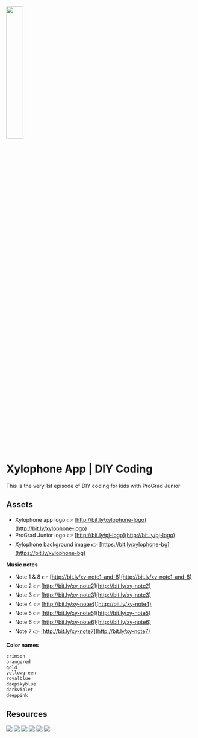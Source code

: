 <img src="https://i1.faceprep.in/ProGrad/progradjr-logo.png" height="30%" width="30%">

# Xylophone App | DIY Coding
This is the very 1st episode of DIY coding for kids with ProGrad Junior

## Assets
- Xylophone app logo 👉 [http://bit.ly/xylophone-logo](http://bit.ly/xylophone-logo)
- ProGrad Junior logo 👉 [http://bit.ly/pj-logo](http://bit.ly/pj-logo)
- Xylophone background image 👉 [https://bit.ly/xylophone-bg](https://bit.ly/xylophone-bg)

**Music notes**
- Note 1 & 8 👉 [http://bit.ly/xy-note1-and-8](http://bit.ly/xy-note1-and-8)
- Note 2 👉 [http://bit.ly/xy-note2](http://bit.ly/xy-note2)
- Note 3 👉 [http://bit.ly/xy-note3](http://bit.ly/xy-note3)
- Note 4 👉 [http://bit.ly/xy-note4](http://bit.ly/xy-note4)
- Note 5 👉 [http://bit.ly/xy-note5](http://bit.ly/xy-note5)
- Note 6 👉 [http://bit.ly/xy-note6](http://bit.ly/xy-note6)
- Note 7 👉 [http://bit.ly/xy-note7](http://bit.ly/xy-note7)

**Color names**
```markdown
crimson
orangered
gold
yellowgreen
royalblue
deepskyblue
darkviolet
deeppink
```

## Resources

<img src="https://i1.faceprep.in/ProGrad/margin-visual.png">
<img src="https://ishadeed.com/assets/viewport-units/intro.png">
<img src="https://ishadeed.com/assets/viewport-units/intro-2.png">
<img src="https://cdn-media-1.freecodecamp.org/images/6WwoIEc45lUHUcFQCmD8GmziiISm2lO64Y1-">
<img src="https://cdn-media-1.freecodecamp.org/images/OBGVr-DdHiQ2y9VOWuhXqXeGnFnyDSBTx7hv">
<img src="https://cdn-media-1.freecodecamp.org/images/UgsULw0Kk49l-l1wSzeurYNJKCmcA-01oE8a">
